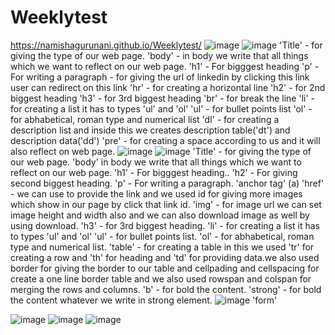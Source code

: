 # Weeklytest
https://namishagurunani.github.io/Weeklytest/
![image](https://github.com/namishagurunani/Resume/assets/126158413/ebeda215-a304-4d01-8605-ab35b6787b45)
![image](https://github.com/namishagurunani/Resume/assets/126158413/fe2f44bc-55b5-4e68-a7be-8c6ea7daaa70)
'Title' - for giving the type of our web page.
'body' - in body we write that all things which we want to reflect on our web page.
'h1' - For bigggest heading
'p'  - For writing a paragraph
<a href="" ></a> - for giving the url of linkedin by clicking this link user can redirect on this link
'hr' - for creating a horizontal line 
'h2' - for 2nd biggest heading
'h3' - for 3rd biggest heading 
'br' - for break the line 
'li' - for creating a list it has to types 'ul' and 'ol'
'ul' - for bullet points list
'ol' - for abhabetical, roman type and numerical list
'dl' - for creating a description list and inside this we creates description table('dt') and description data('dd')
'pre' - for creating a space according to us and it will also reflect on web page.
![image](https://github.com/namishagurunani/day4/assets/126158413/ba568602-d80d-40a8-b018-91567353aebc)
![image](https://github.com/namishagurunani/day4/assets/126158413/5904362b-0c30-4071-9167-d4faa977de60)
'Title' - for giving the type of our web page.
'body' in body we write that all things which we want to reflect on our web page.
'h1' - For bigggest heading..
'h2' - For giving second biggest heading.
'p'  - For writing a paragraph.
'anchor tag' (a) 'href' - we can use to provide the link and we used id for giving more images which show in our page by click that link id.
'img' - for image url we can set image height and width also and we can also download image as well by using download.
'h3' - for 3rd biggest heading.
'li' - for creating a list it has to types 'ul' and 'ol'
'ul' - for bullet points list.
'ol' - for abhabetical, roman type and numerical list.
'table' - for creating a table in this we used 'tr' for creating a row and 'th' for heading and 'td' for providing data.we also used border for giving the border to our table and cellpading and cellspacing for create a one line border table and we also used rowspan and colspan for merging the rows and columns.
'b' - for bold the content.
'strong' - for bold the content whatever we write in strong element.
![image](https://github.com/namishagurunani/weekly/assets/126158413/6be5c5e0-7fa1-4231-939f-6685a4c01d7c)
'form'



![image](https://github.com/namishagurunani/Twitter/assets/126158413/7aebbf4b-11d9-4b6f-b84c-7b36072befc8)
![image](https://github.com/namishagurunani/Twitter/assets/126158413/f8aacc7c-7f09-4bf9-9152-7e4032f08ec7)
![image](https://github.com/namishagurunani/Twitter/assets/126158413/cb07736a-75e5-4250-b05b-0e5fbabf55eb)

